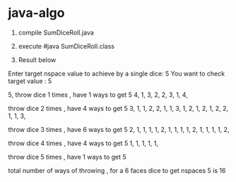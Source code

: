 # java-algo

1. compile SumDiceRoll.java 
2. execute #java SumDiceRoll.class

3. Result below



Enter target nspace value to achieve by a single dice: 5
You want to check target value : 5


5, 
throw dice 1 times , have 1 ways to get 5
4, 1, 
3, 2, 
2, 3, 
1, 4, 

throw dice 2 times , have 4 ways to get 5
3, 1, 1, 
2, 2, 1, 
1, 3, 1, 
2, 1, 2, 
1, 2, 2, 
1, 1, 3, 

throw dice 3 times , have 6 ways to get 5
2, 1, 1, 1, 
1, 2, 1, 1, 
1, 1, 2, 1, 
1, 1, 1, 2, 

throw dice 4 times , have 4 ways to get 5
1, 1, 1, 1, 1, 

throw dice 5 times , have 1 ways to get 5


total number of ways of throwing  , for a 6 faces dice to get nspaces 5 is 16
